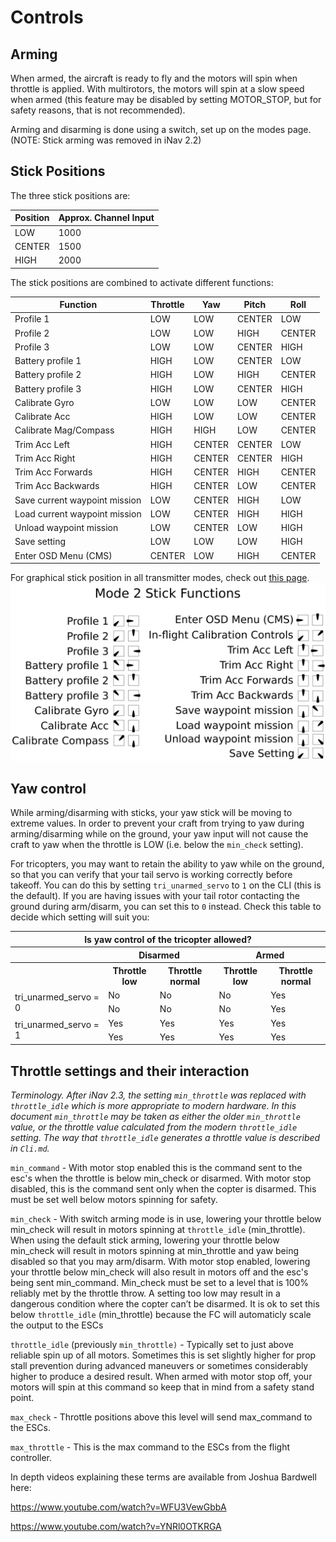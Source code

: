 # Controls

## Arming

When armed, the aircraft is ready to fly and the motors will spin when throttle is applied.  With multirotors, the motors will spin at a slow speed when armed (this feature may be disabled by setting MOTOR_STOP, but for safety reasons, that is not recommended).

Arming and disarming is done using a switch, set up on the modes page.  (NOTE: Stick arming was removed in iNav 2.2)

## Stick Positions

The three stick positions are:

|Position        | Approx. Channel Input|
|----------------|----------------------|
|LOW             | 1000                 |
|CENTER          | 1500                 |
|HIGH            | 2000                 |

The stick positions are combined to activate different functions:

| Function                      | Throttle | Yaw     | Pitch  | Roll   |
| ----------------------------- | -------- | ------- | ------ | ------ |
| Profile 1                     | LOW      | LOW     | CENTER | LOW    |
| Profile 2                     | LOW      | LOW     | HIGH   | CENTER |
| Profile 3                     | LOW      | LOW     | CENTER | HIGH   |
| Battery profile 1             | HIGH     | LOW     | CENTER | LOW    |
| Battery profile 2             | HIGH     | LOW     | HIGH   | CENTER |
| Battery profile 3             | HIGH     | LOW     | CENTER | HIGH   |
| Calibrate Gyro                | LOW      | LOW     | LOW    | CENTER |
| Calibrate Acc                 | HIGH     | LOW     | LOW    | CENTER |
| Calibrate Mag/Compass         | HIGH     | HIGH    | LOW    | CENTER |
| Trim Acc Left                 | HIGH     | CENTER  | CENTER | LOW    |
| Trim Acc Right                | HIGH     | CENTER  | CENTER | HIGH   |
| Trim Acc Forwards             | HIGH     | CENTER  | HIGH   | CENTER |
| Trim Acc Backwards            | HIGH     | CENTER  | LOW    | CENTER |
| Save current waypoint mission | LOW      | CENTER  | HIGH   | LOW    |
| Load current waypoint mission | LOW      | CENTER  | HIGH   | HIGH   |
| Unload waypoint mission       | LOW      | CENTER  | LOW    | HIGH   |
| Save setting                  | LOW      | LOW     | LOW    | HIGH   |
| Enter OSD Menu (CMS)          | CENTER   | LOW     | HIGH   | CENTER |

For graphical stick position in all transmitter modes, check out [this page](https://www.mrd-rc.com/tutorials-tools-and-testing/inav-flight/inav-stick-commands-for-all-transmitter-modes/).
![Stick Positions](assets/images/StickPositions.png)

## Yaw control

While arming/disarming with sticks, your yaw stick will be moving to extreme values. In order to prevent your craft from trying to yaw during arming/disarming while on the ground, your yaw input will not cause the craft to yaw when the throttle is LOW (i.e. below the `min_check` setting).

For tricopters, you may want to retain the ability to yaw while on the ground, so that you can verify that your tail servo is working correctly before takeoff. You can do this by setting `tri_unarmed_servo` to `1` on the CLI (this is the default). If you are having issues with your tail rotor contacting the ground during arm/disarm, you can set this to `0` instead. Check this table to decide which setting will suit you:

<table>
    <tr>
        <th colspan="5">Is yaw control of the tricopter allowed?</th>
    </tr>
    <tr>
        <th></th><th colspan="2">Disarmed</th><th colspan="2">Armed</th>
    </tr>
    <tr>
        <th></th><th>Throttle low</th><th>Throttle normal</th><th>Throttle low</th><th>Throttle normal</th>
    </tr>
    <tr>
        <td rowspan="2">tri_unarmed_servo = 0</td><td>No</td><td>No</td><td>No</td><td>Yes</td>
    </tr>
    <tr>
        <td>No</td><td>No</td><td>No</td><td>Yes</td>
    </tr>
    <tr>
        <td rowspan="2">tri_unarmed_servo = 1</td><td>Yes</td><td>Yes</td><td>Yes</td><td>Yes</td>
    </tr>
    <tr>
        <td>Yes</td><td>Yes</td><td>Yes</td><td>Yes</td>
    </tr>
</table>

## Throttle settings and their interaction

*Terminology. After iNav 2.3, the setting `min_throttle` was replaced with `throttle_idle` which is more appropriate to modern hardware. In this document `min_throttle` may be taken as either the older `min_throttle` value, or the throttle value calculated  from the modern `throttle_idle` setting. The way that `throttle_idle` generates a throttle value is described in `Cli.md`.*

`min_command` -
With motor stop enabled this is the command sent to the esc's when the throttle is below min_check or disarmed. With motor stop disabled, this is the command sent only when the copter is disarmed. This must be set well below motors spinning for safety.

`min_check` -
With switch arming mode is in use, lowering your throttle below min_check will result in motors spinning at `throttle_idle`  (min_throttle). When using the default stick arming, lowering your throttle below min_check will result in motors spinning at min_throttle and yaw being disabled so that you may arm/disarm. With motor stop enabled, lowering your throttle below min_check will also result in motors off and the esc's being sent min_command. Min_check must be set to a level that is 100% reliably met by the throttle throw. A setting too low may result in a dangerous condition where the copter can’t be disarmed. It is ok to set this below `throttle_idle` (min_throttle) because the FC will automaticly scale the output to the ESCs

`throttle_idle` (previously `min_throttle)` -
Typically set to just above reliable spin up of all motors. Sometimes this is set slightly higher for prop stall prevention during advanced maneuvers or sometimes considerably higher to produce a desired result. When armed with motor stop off, your motors will spin at this command so keep that in mind from a safety stand point.

`max_check` -
Throttle positions above this level will send max_command to the ESCs.

`max_throttle` -
This is the max command to the ESCs from the flight controller.

In depth videos explaining these terms are available from Joshua Bardwell here:

https://www.youtube.com/watch?v=WFU3VewGbbA

https://www.youtube.com/watch?v=YNRl0OTKRGA
